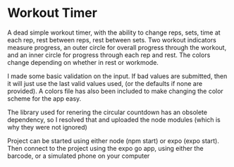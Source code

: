 # Workout Timer

A dead simple workout timer, with the ability to change reps, sets, time at each rep, rest between reps, rest between sets. Two workout indicators measure progress, an outer circle for overall progress through the workout, and an inner circle for progress through each rep and rest. The colors change depending on whether in rest or workmode.

I made some basic validation on the input. If bad values are submitted, then it will just use the last valid values used, (or the defaults if none are provided). A colors file has also been included to make changing the color scheme for the app easy.

The library used for renering the circular countdown has an obsolete dependency, so I resolved that and uploaded the node modules (which is why they were not ignored)

Project can be started using either node (npm start) or expo (expo start). Then connect to the
project using the expo go app, using either the barcode, or a simulated phone on your computer

